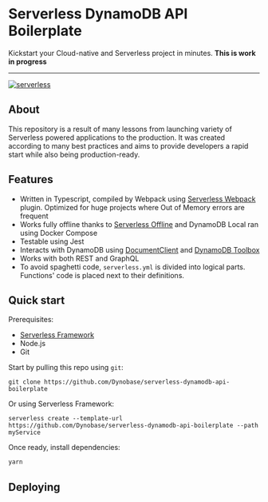 # Serverless DynamoDB API Boilerplate

Kickstart your Cloud-native and Serverless project in minutes. **This is work in progress**

***

[![serverless](http://public.serverless.com/badges/v3.svg)](http://www.serverless.com)

## About

This repository is a result of many lessons from launching variety of Serverless powered applications to the production. It was created according to many best practices and aims to provide developers a rapid start while also being production-ready.

## Features

- Written in Typescript, compiled by Webpack using [Serverless Webpack](https://github.com/serverless-heaven/serverless-webpack) plugin. Optimized for huge projects where Out of Memory errors are frequent
- Works fully offline thanks to [Serverless Offline](https://github.com/dherault/serverless-offline) and DynamoDB Local ran using Docker Compose
- Testable using Jest
- Interacts with DynamoDB using [DocumentClient](https://docs.aws.amazon.com/AWSJavaScriptSDK/latest/AWS/DynamoDB/DocumentClient.html) and [DynamoDB Toolbox](http://dynamodbtoolbox.com/)
- Works with both REST and GraphQL
- To avoid spaghetti code, `serverless.yml` is divided into logical parts. Functions' code is placed next to their definitions.

## Quick start

Prerequisites:
- [Serverless Framework](https://serverless.com/)
- Node.js
- Git

Start by pulling this repo using `git`:

```
git clone https://github.com/Dynobase/serverless-dynamodb-api-boilerplate
```

Or using Serverless Framework:

```
serverless create --template-url https://github.com/Dynobase/serverless-dynamodb-api-boilerplate --path myService
```

Once ready, install dependencies:

```sh
yarn
```

## Deploying

